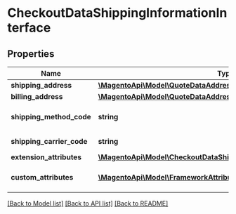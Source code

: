 # CheckoutDataShippingInformationInterface

## Properties
Name | Type | Description | Notes
------------ | ------------- | ------------- | -------------
**shipping_address** | [**\MagentoApi\Model\QuoteDataAddressInterface**](QuoteDataAddressInterface.md) |  | 
**billing_address** | [**\MagentoApi\Model\QuoteDataAddressInterface**](QuoteDataAddressInterface.md) |  | [optional] 
**shipping_method_code** | **string** | Shipping method code | 
**shipping_carrier_code** | **string** | Carrier code | 
**extension_attributes** | [**\MagentoApi\Model\CheckoutDataShippingInformationExtensionInterface**](CheckoutDataShippingInformationExtensionInterface.md) |  | [optional] 
**custom_attributes** | [**\MagentoApi\Model\FrameworkAttributeInterface[]**](FrameworkAttributeInterface.md) | Custom attributes values. | [optional] 

[[Back to Model list]](../../README.md#documentation-for-models) [[Back to API list]](../../README.md#documentation-for-api-endpoints) [[Back to README]](../../README.md)

